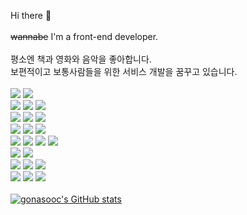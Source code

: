 Hi there 👋<br /><br />
~~wannabe~~ I'm a front-end developer.<br /><br />
평소엔 책과 영화와 음악을 좋아합니다.<br />보편적이고 보통사람들을 위한 서비스 개발을 꿈꾸고 있습니다.<br /><br />
<img src="https://img.shields.io/badge/JavaScript-F7DF1E?style=flat-square&logo=JavaScript&logoColor=white">
<img src="https://img.shields.io/badge/TypeScript-3178C6?style=flat-square&logo=typescript&logoColor=white">
<br />
<img src="https://img.shields.io/badge/Vue.js-4FC08D?style=flat-square&logo=Vue.js&logoColor=white">
<img src="https://img.shields.io/badge/React-61DAFB?style=flat-square&logo=React&logoColor=white">
<img src="https://img.shields.io/badge/Next.js-000000?style=flat-square&logo=nextdotjs&logoColor=white">
<br />
<img src="https://img.shields.io/badge/Redux-764ABC?style=flat-square&logo=redux&logoColor=white">
<img src="https://img.shields.io/badge/React Query-FF4154?style=flat-square&logo=reactquery&logoColor=white">
<img src="https://img.shields.io/badge/Vuex-4FC08D?style=flat-square&logo=vuex&logoColor=white">
<br />
<img src="https://img.shields.io/badge/HTML5-E34F26?style=flat-square&logo=HTML5&logoColor=white">
<img src="https://img.shields.io/badge/CSS3-1572B6?style=flat-square&logo=CSS3&logoColor=white">
<img src="https://img.shields.io/badge/Sass-CC6699?style=flat-square&logo=Sass&logoColor=white">
<br />
<img src="https://img.shields.io/badge/Tailwind CSS-06B6D4?style=flat-square&logo=Tailwind CSS&logoColor=white">
<img src="https://img.shields.io/badge/Bootstrap-7952B3?style=flat-square&logo=Bootstrap&logoColor=white">
<img src="https://img.shields.io/badge/MUI-007FFF?style=flat-square&logo=mui&logoColor=white">
<img src="https://img.shields.io/badge/Vuetify-1867C0?style=flat-square&logo=vuetify&logoColor=white">
<br />
<img src="https://img.shields.io/badge/Firebase-FFCA28?style=flat-square&logo=firebase&logoColor=white">
<img src="https://img.shields.io/badge/MongoDB-47A248?style=flat-square&logo=MongoDB&logoColor=white">
<br />
<img src="https://img.shields.io/badge/Git-F05032?style=flat-square&logo=Git&logoColor=white">
<img src="https://img.shields.io/badge/GitHub-181717?style=flat-square&logo=github&logoColor=white">
<img src="https://img.shields.io/badge/GitLab-FC6D26?style=flat-square&logo=gitlab&logoColor=white">
<br />
<img src="https://img.shields.io/badge/Adobe XD-FF61F6?style=flat-square&logo=adobexd&logoColor=white">
<img src="https://img.shields.io/badge/Figma-F24E1E?style=flat-square&logo=figma&logoColor=white">
<img src="https://img.shields.io/badge/Zeplin-FDBD39?style=flat-square&logo=zeplin&logoColor=white">
<br />
<br />
[![gonasooc's GitHub stats](https://github-readme-stats.vercel.app/api?username=gonasooc&show_icons=true&theme=highcontrast)](https://github.com/gonasooc/github-readme-stats)
